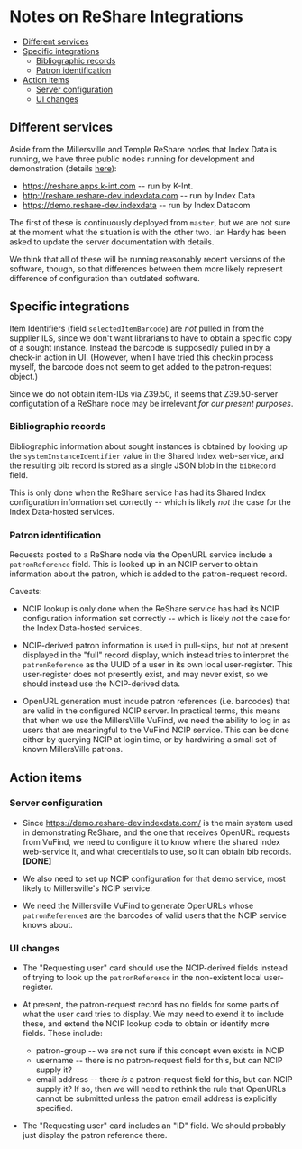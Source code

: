 # Notes on ReShare Integrations

<!-- md2toc -l 2 reshare-integration-thoughts.md -->
* [Different services](#different-services)
* [Specific integrations](#specific-integrations)
    * [Bibliographic records](#bibliographic-records)
    * [Patron identification](#patron-identification)
* [Action items](#action-items)
    * [Server configuration](#server-configuration)
    * [UI changes](#ui-changes)



## Different services

Aside from the Millersville and Temple ReShare nodes that Index Data is running, we have three public nodes running for development and demonstration (details [here](https://openlibraryenvironment.atlassian.net/wiki/spaces/PR/pages/607092760/ReShare+Development+Environments)):
* https://reshare.apps.k-int.com -- run by K-Int.
* http://reshare.reshare-dev.indexdata.com -- run by Index Data
* https://demo.reshare-dev.indexdata -- run by Index Datacom 

The first of these is continuously deployed from `master`, but we are not sure at the moment what the situation is with the other two. Ian Hardy has been asked to update the server documentation with details.

We think that all of these will be running reasonably recent versions of the software, though, so that differences between them more likely represent difference of configuration than outdated software.



## Specific integrations

Item Identifiers (field `selectedItemBarcode`) are _not_ pulled in from the supplier ILS, since we don't want librarians to have to obtain a specific copy of a sought instance. Instead the barcode is supposedly pulled in by a check-in action in UI. (However, when I have tried this checkin process myself, the barcode does not seem to get added to the patron-request object.)

Since we do not obtain item-IDs via Z39.50, it seems that Z39.50-server configutation of a ReShare node may be irrelevant _for our present purposes_.


### Bibliographic records

Bibliographic information about sought instances is obtained by looking up the `systemInstanceIdentifier` value in the Shared Index web-service, and the resulting bib record is stored as a single JSON blob in the `bibRecord` field.

This is only done when the ReShare service has had its Shared Index configuration information set correctly -- which is likely _not_ the case for the Index Data-hosted services.


### Patron identification

Requests posted to a ReShare node via the OpenURL service include a `patronReference` field. This is looked up in an NCIP server to obtain information about the patron, which is added to the patron-request record.

Caveats:

* NCIP lookup is only done when the ReShare service has had its NCIP configuration information set correctly -- which is likely _not_ the case for the Index Data-hosted services.

* NCIP-derived patron information is used in pull-slips, but not at present displayed in the "full" record display, which instead tries to interpret the `patronReference` as the UUID of a user in its own local user-register. This user-register does not presently exist, and may never exist, so we should instead use the NCIP-derived data.

* OpenURL generation must incude patron references (i.e. barcodes) that are valid in the configured NCIP server. In practical terms, this means that when we use the MillersVille VuFind, we need the ability to log in as users that are meaningful to the VuFind NCIP service. This can be done either by querying NCIP at login time, or by hardwiring a small set of known MillersVille patrons.



## Action items


### Server configuration

* Since https://demo.reshare-dev.indexdata.com/ is the main system used in demonstrating ReShare, and the one that receives OpenURL requests from VuFind, we need to configure it to know where the shared index web-service it, and what credentials to use, so it can obtain bib records. **[DONE]**

* We also need to set up NCIP configuration for that demo service, most likely to Millersville's NCIP service.

* We need the Millersville VuFind to generate OpenURLs whose `patronReference`s are the barcodes of valid users that the NCIP service knows about.


### UI changes

* The "Requesting user" card should use the NCIP-derived fields instead of trying to look up the `patronReference` in the non-existent local user-register.

* At present, the patron-request record has no fields for some parts of what the user card tries to display. We may need to exend it to include these, and extend the NCIP lookup code to obtain or identify more fields. These include:
  * patron-group -- we are not sure if this concept even exists in NCIP
  * username -- there is no patron-request field for this, but can NCIP supply it?
  * email address -- there _is_ a patron-request field for this, but can NCIP supply it? If so, then we will need to rethink the rule that OpenURLs cannot be submitted unless the patron email address is explicitly specified.

* The "Requesting user" card includes an "ID" field. We should probably just display the patron reference there.




